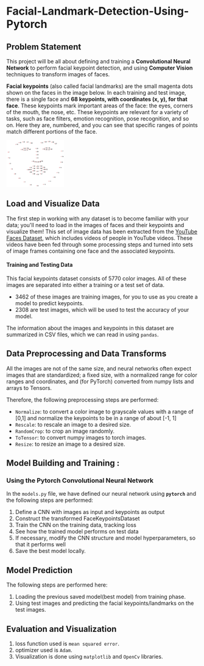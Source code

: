 # Facial-Landmark-Detection-Using-Pytorch

## Problem Statement
This project will be all about defining and training a **Convolutional Neural Network** to perform facial keypoint detection, and using **Computer Vision** techniques to transform images of faces.

**Facial keypoints** (also called facial landmarks) are the small magenta dots shown on the faces in the image below. In each training and test image, there is a single face and **68 keypoints, with coordinates (x, y), for that face**.  These keypoints mark important areas of the face: the eyes, corners of the mouth, the nose, etc. These keypoints are relevant for a variety of tasks, such as face filters, emotion recognition, pose recognition, and so on. Here they are, numbered, and you can see that specific ranges of points match different portions of the face.

<img src='images/landmarks_numbered.jpg' width=30% height=30%/>

## Load and Visualize Data
The first step in working with any dataset is to become familiar with your data; you'll need to load in the images of faces and their keypoints and visualize them! This set of image data has been extracted from the [YouTube Faces Dataset](https://www.cs.tau.ac.il/~wolf/ytfaces/), which includes videos of people in YouTube videos. These videos have been fed through some processing steps and turned into sets of image frames containing one face and the associated keypoints.

#### Training and Testing Data
This facial keypoints dataset consists of 5770 color images. All of these images are separated into either a training or a test set of data.

* 3462 of these images are training images, for you to use as you create a model to predict keypoints.
* 2308 are test images, which will be used to test the accuracy of your model.

The information about the images and keypoints in this dataset are summarized in CSV files, which we can read in using `pandas`.

## Data Preprocessing and Data Transforms
All the images are not of the same size, and neural networks often expect images that are standardized; a fixed size, with a normalized range for color ranges and coordinates, and (for PyTorch) converted from numpy lists and arrays to Tensors.

Therefore, the following preprocessing steps are performed:

-  ``Normalize``: to convert a color image to grayscale values with a range of [0,1] and normalize the keypoints to be in a range of about [-1, 1]
-  ``Rescale``: to rescale an image to a desired size.
-  ``RandomCrop``: to crop an image randomly.
-  ``ToTensor``: to convert numpy images to torch images.
-  ``Resize``: to resize an image to a desired size.

## Model Building and Training : 
### Using the Pytorch Convolutional Neural Network
In the `models.py` file, we have defined our neural network using **``pytorch``** and the following steps are performed:
1. Define a CNN with images as input and keypoints as output
2. Construct the transformed FaceKeypointsDataset
3. Train the CNN on the training data, tracking loss
4. See how the trained model performs on test data
5. If necessary, modify the CNN structure and model hyperparameters, so that it performs well
6. Save the best model locally.

## Model Prediction
The following steps are performed here:
1. Loading the previous saved model(best model) from training phase.
2. Using test images and predicting the facial keypoints/landmarks on the test images.

## Evaluation and Visualization
1. loss function used is ``mean squared error``.
2. optimizer used is ``Adam``.
3. Visualization is done using ``matplotlib`` and ``OpenCv`` libraries.
